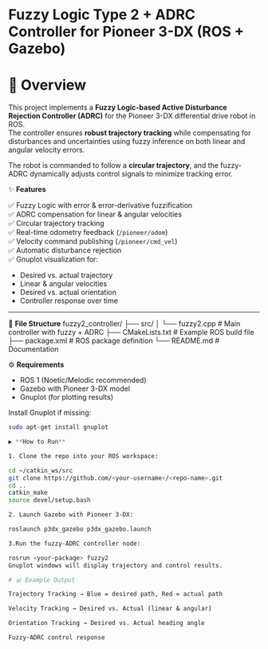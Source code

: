 
# Fuzzy Logic Type 2 + ADRC Controller for Pioneer 3-DX (ROS + Gazebo)

# 📌 Overview

This project implements a **Fuzzy Logic-based Active Disturbance Rejection Controller (ADRC)** for the Pioneer 3-DX differential drive robot in ROS.  
The controller ensures **robust trajectory tracking** while compensating for disturbances and uncertainties using fuzzy inference on both linear and angular velocity errors.

The robot is commanded to follow a **circular trajectory**, and the fuzzy-ADRC dynamically adjusts control signals to minimize tracking error.

✨ **Features**

✅ Fuzzy Logic with error & error-derivative fuzzification  
✅ ADRC compensation for linear & angular velocities  
✅ Circular trajectory tracking  
✅ Real-time odometry feedback (`/pioneer/odom`)  
✅ Velocity command publishing (`/pioneer/cmd_vel`)  
✅ Automatic disturbance rejection  
✅ Gnuplot visualization for:
- Desired vs. actual trajectory
- Linear & angular velocities
- Desired vs. actual orientation
- Controller response over time

---

📂 **File Structure**
fuzzy2_controller/
├── src/
│ └── fuzzy2.cpp # Main controller with fuzzy + ADRC
├── CMakeLists.txt # Example ROS build file
├── package.xml # ROS package definition
└── README.md # Documentation

⚙️ **Requirements**

- ROS 1 (Noetic/Melodic recommended)  
- Gazebo with Pioneer 3-DX model  
- Gnuplot (for plotting results)

Install Gnuplot if missing:
```bash
sudo apt-get install gnuplot

▶️ **How to Run**

1. Clone the repo into your ROS workspace:

cd ~/catkin_ws/src
git clone https://github.com/<your-username>/<repo-name>.git
cd ..
catkin_make
source devel/setup.bash

2. Launch Gazebo with Pioneer 3-DX:

roslaunch p3dx_gazebo p3dx_gazebo.launch

3.Run the fuzzy-ADRC controller node:

rosrun <your-package> fuzzy2
Gnuplot windows will display trajectory and control results.

# 📊 Example Output

Trajectory Tracking → Blue = desired path, Red = actual path

Velocity Tracking → Desired vs. Actual (linear & angular)

Orientation Tracking → Desired vs. Actual heading angle

Fuzzy-ADRC control response

